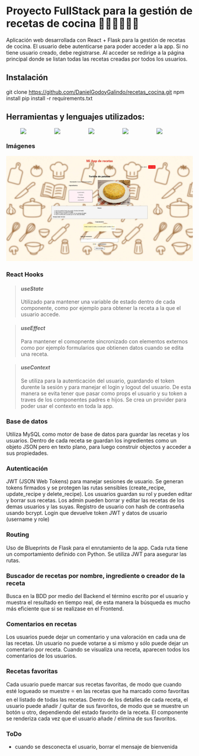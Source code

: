 # Proyecto FullStack para la gestión de recetas de cocina 🥤🥗🍔🍗🍟🥓

Aplicación web desarrollada con React + Flask para la gestión de recetas de cocina. El usuario debe autenticarse para poder acceder a la app. Si no tiene usuario creado, debe registrarse. Al acceder se redirige a la página principal donde se listan todas las recetas creadas por todos los usuarios.

<!-- Personal project developed by Daniel Godoy -->
<!-- https://github.com/DanielGodoyGalindo -->

## Instalación
git clone https://github.com/DanielGodoyGalindo/recetas_cocina.git
npm install
pip install -r requirements.txt


## Herramientas y lenguajes utilizados:
<p style="display:flex; justify-content:center;gap:2rem;">
    <img src="https://cdn.jsdelivr.net/gh/devicons/devicon/icons/typescript/typescript-original.svg" width="60"/>
    <img src="https://cdn.jsdelivr.net/gh/devicons/devicon/icons/react/react-original.svg" width="60"/>
    <img src="https://cdn.jsdelivr.net/gh/devicons/devicon/icons/python/python-original.svg" width="60"/>
    <img src="https://cdn.jsdelivr.net/gh/devicons/devicon/icons/flask/flask-original.svg" width="60"/>
    <img src="https://cdn.jsdelivr.net/gh/devicons/devicon/icons/mysql/mysql-original.svg" width="60"/>
</p>

### Imágenes
![Captura de la App](public/img/github_sample.jpg)

### React Hooks

> #### *useState*
> Utilizado para mantener una variable de estado dentro de cada componente, como por ejemplo para obtener la receta a la que el usuario accede.

> #### *useEffect*
> Para mantener el comopnente sincronizado con elementos externos como por ejemplo formularios que obtienen datos cuando se edita una receta.

> #### *useContext*
> Se utiliza para la autenticación del usuario, guardando el token durente la sesión y para manejar el login y logout del usuario. De esta manera se evita tener que pasar como props el usuario y su token a traves de los componentes padres e hijos. Se crea un provider para poder usar el contexto en toda la app.

### Base de datos
Utiliza MySQL como motor de base de datos para guardar las recetas y los usuarios. Dentro de cada receta se guardan los ingredientes como un objeto JSON pero en texto plano, para luego construir objectos y acceder a sus propiedades.

### Autenticación
JWT (JSON Web Tokens) para manejar sesiones de usuario. Se generan tokens firmados y se protegen las rutas sensibles (create_recipe, update_recipe y delete_recipe). Los usuarios guardan su rol y pueden editar y borrar sus recetas. Los admin pueden borrar y editar las recetas de los demas usuarios y las suyas. Registro de usuario con hash de contraseña usando bcrypt. Login que devuelve token JWT y datos de usuario (username y role)

### Routing
Uso de Blueprints de Flask para el enrutamiento de la app. Cada ruta tiene un comportamiento definido con Python. Se utiliza JWT para asegurar las rutas.

### Buscador de recetas por nombre, ingrediente o creador de la receta
Busca en la BDD por medio del Backend el término escrito por el usuario y muestra el resultado en tiempo real, de esta manera la búsqueda es mucho más eficiente que si se realizase en el Frontend.

### Comentarios en recetas
Los usuarios puede dejar un comentario y una valoración en cada una de las recetas. Un usuario no puede votarse a si mísmo y sólo puede dejar un comentario por receta. Cuando se visualiza una receta, aparecen todos los comentarios de los usuarios.

### Recetas favoritas
Cada usuario puede marcar sus recetas favoritas, de modo que cuando esté logueado se muestre ⭐ en las recetas que ha marcado como favoritas en el listado de todas las recetas. Dentro de los detalles de cada receta, el usuario puede añadir / quitar de sus favoritos, de modo que se muestre un botón u otro, dependiendo del estado favorito de la receta. El componente se renderiza cada vez que el usuario añade / elimina de sus favoritos.

### ToDo
* cuando se desconecta el usuario, borrar el mensaje de bienvenida
